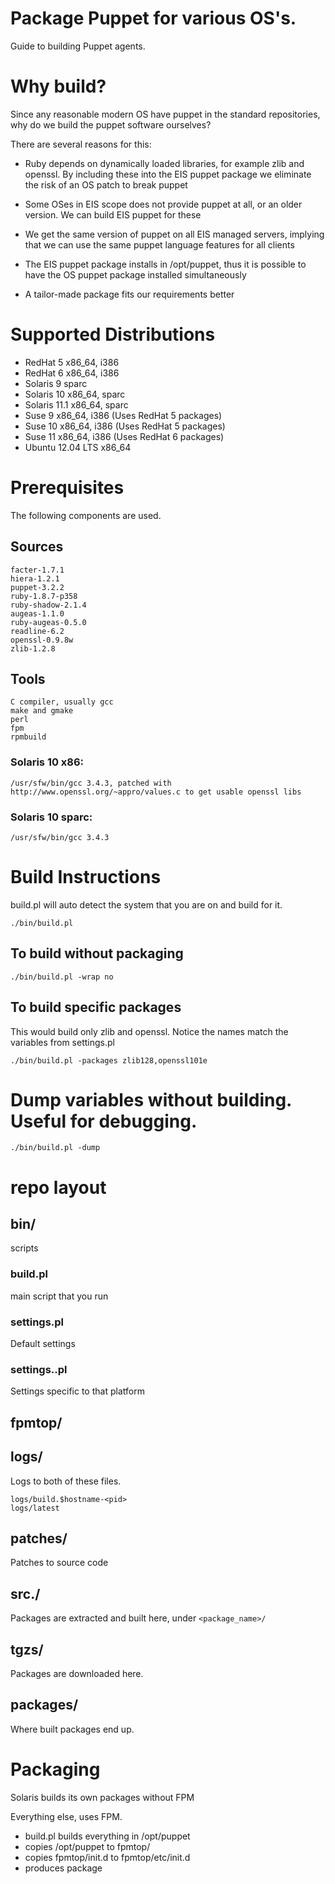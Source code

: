 # Package Puppet for various OS's.

Guide to building Puppet agents.

# Why build?

Since any reasonable modern OS have puppet in the standard repositories, why do we build the puppet software ourselves?

There are several reasons for this:

* Ruby depends on dynamically loaded libraries, for example zlib and openssl. By including these into the EIS puppet package we eliminate the risk of an OS patch to break puppet

* Some OSes in EIS scope does not provide puppet at all, or an older version. We can build EIS puppet for these

* We get the same version of puppet on all EIS managed servers, implying that we can use the same puppet language features for all clients

* The EIS puppet package installs in /opt/puppet, thus it is possible to have the OS puppet package installed simultaneously

* A tailor-made package fits our requirements better

# Supported Distributions

* RedHat 5 x86_64, i386
* RedHat 6 x86_64, i386
* Solaris 9 sparc
* Solaris 10 x86_64, sparc
* Solaris 11.1 x86_64, sparc
* Suse 9 x86_64, i386 (Uses RedHat 5 packages)
* Suse 10 x86_64, i386 (Uses RedHat 5 packages)
* Suse 11 x86_64, i386 (Uses RedHat 6 packages)
* Ubuntu 12.04 LTS x86_64

# Prerequisites

The following components are used.

## Sources

    facter-1.7.1
    hiera-1.2.1
    puppet-3.2.2
    ruby-1.8.7-p358
    ruby-shadow-2.1.4
    augeas-1.1.0
    ruby-augeas-0.5.0
    readline-6.2
    openssl-0.9.8w
    zlib-1.2.8

## Tools
    C compiler, usually gcc
    make and gmake
    perl
    fpm
    rpmbuild

### Solaris 10 x86:
    /usr/sfw/bin/gcc 3.4.3, patched with http://www.openssl.org/~appro/values.c to get usable openssl libs

### Solaris 10 sparc:
    /usr/sfw/bin/gcc 3.4.3

# Build Instructions
build.pl will auto detect the system that you are on and build for it.

    ./bin/build.pl

## To build without packaging

    ./bin/build.pl -wrap no

## To build specific packages
This would build only zlib and openssl. Notice the names match the variables from settings.pl

    ./bin/build.pl -packages zlib128,openssl101e

# Dump variables without building. Useful for debugging.

    ./bin/build.pl -dump

# repo layout

## bin/
scripts

### build.pl
main script that you run

### settings.pl
Default settings

### settings.<platform>.pl
Settings specific to that platform

## fpmtop/

## logs/
Logs to both of these files.

    logs/build.$hostname-<pid>
    logs/latest

## patches/
Patches to source code

## src.<hostname>/
Packages are extracted and built here, under `<package_name>/`

## tgzs/
Packages are downloaded here.

## packages/
Where built packages end up.

# Packaging
Solaris builds its own packages without FPM

Everything else, uses FPM.

* build.pl builds everything in /opt/puppet
* copies /opt/puppet to fpmtop/
* copies fpmtop/init.d to fpmtop/etc/init.d
* produces package
